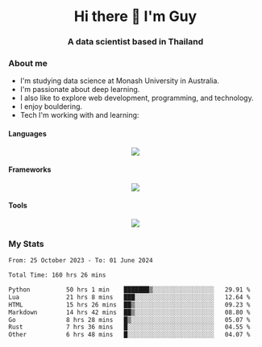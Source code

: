 <h1 align="center">Hi there 👋 I'm Guy</h1>
<h3 align="center">A data scientist based in Thailand</h3>

### About me

- I'm studying data science at Monash University in Australia.
- I'm passionate about deep learning.
- I also like to explore web development, programming, and technology.
- I enjoy bouldering.
- Tech I'm working with and learning:

#### Languages

<div align="center">
    <img src="https://skillicons.dev/icons?i=py,ts,js,html,css,rust,go" />
</div>

#### Frameworks

<div align="center">
    <img src="https://skillicons.dev/icons?i=pytorch,tensorflow,fastapi,react" /><br>
</div>

#### Tools

<div align="center">
    <img src="https://skillicons.dev/icons?i=postgres,redis,docker" /><br>
</div>

### My Stats

<!--START_SECTION:waka-->

```txt
From: 25 October 2023 - To: 01 June 2024

Total Time: 160 hrs 26 mins

Python          50 hrs 1 min    ███████▒░░░░░░░░░░░░░░░░░   29.91 %
Lua             21 hrs 8 mins   ███░░░░░░░░░░░░░░░░░░░░░░   12.64 %
HTML            15 hrs 26 mins  ██▒░░░░░░░░░░░░░░░░░░░░░░   09.23 %
Markdown        14 hrs 42 mins  ██▒░░░░░░░░░░░░░░░░░░░░░░   08.80 %
Go              8 hrs 28 mins   █▒░░░░░░░░░░░░░░░░░░░░░░░   05.07 %
Rust            7 hrs 36 mins   █░░░░░░░░░░░░░░░░░░░░░░░░   04.55 %
Other           6 hrs 48 mins   █░░░░░░░░░░░░░░░░░░░░░░░░   04.07 %
```

<!--END_SECTION:waka-->
